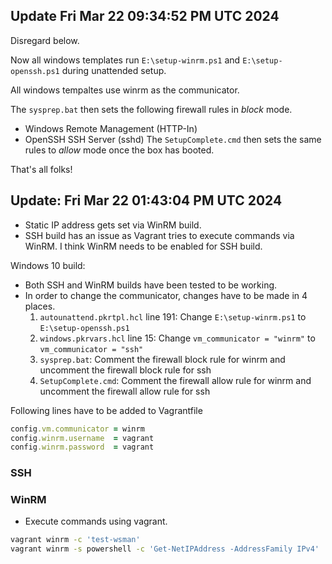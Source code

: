## Update Fri Mar 22 09:34:52 PM UTC 2024

Disregard below.

Now all windows templates run `E:\setup-winrm.ps1` and `E:\setup-openssh.ps1` during unattended setup.

All windows tempaltes use winrm as the communicator.

The `sysprep.bat` then sets the following firewall rules in *block* mode.
- Windows Remote Management (HTTP-In)
- OpenSSH SSH Server (sshd)
The `SetupComplete.cmd` then sets the same rules to *allow* mode once the box has booted.

That's all folks!


## Update: Fri Mar 22 01:43:04 PM UTC 2024

- Static IP address gets set via WinRM build.
- SSH build has an issue as Vagrant tries to execute commands via WinRM. I think WinRM needs to be enabled for SSH build.

Windows 10 build:
- Both SSH and WinRM builds have been tested to be working.
- In order to change the communicator, changes have to be made in 4 places.
    1. `autounattend.pkrtpl.hcl` line 191: Change `E:\setup-winrm.ps1` to `E:\setup-openssh.ps1`
    2. `windows.pkrvars.hcl` line 15: Change `vm_communicator = "winrm"` to `vm_communicator = "ssh"`
    3. `sysprep.bat`: Comment the firewall block rule for winrm and uncomment the firewall block rule for ssh
    4. `SetupComplete.cmd`: Comment the firewall allow rule for winrm and uncomment the firewall allow rule for ssh

Following lines have to be added to Vagrantfile

```ruby
config.vm.communicator = winrm
config.winrm.username  = vagrant
config.winrm.password  = vagrant
```

### SSH

### WinRM

- Execute commands using vagrant.

```bash
vagrant winrm -c 'test-wsman'
vagrant winrm -s powershell -c 'Get-NetIPAddress -AddressFamily IPv4'



